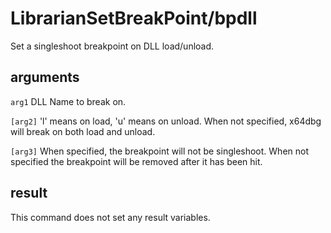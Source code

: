 # LibrarianSetBreakPoint/bpdll

Set a singleshoot breakpoint on DLL load/unload.

## arguments

`arg1` DLL Name to break on.

`[arg2]` 'l' means on load, 'u' means on unload. When not specified, x64dbg will break on both load and unload.

`[arg3]` When specified, the breakpoint will not be singleshoot. When not specified the breakpoint will be removed after it has been hit.

## result

This command does not set any result variables.
